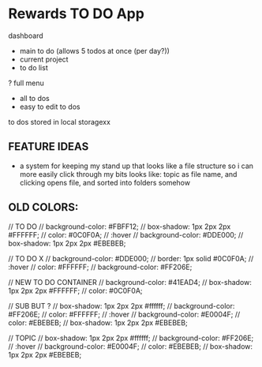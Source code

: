 # Rewards TO DO App

dashboard

- main to do (allows 5 todos at once (per day?))
- current project
- to do list

?
full menu

- all to dos
- easy to edit to dos

to dos stored in local storagexx

## FEATURE IDEAS
- a system for keeping my stand up that looks like a file structure so i can more easily click through my bits
looks like: topic as file name, and clicking opens file, and sorted into folders somehow


## OLD COLORS:
// TO DO
// background-color: #FBFF12;
// box-shadow: 1px 2px 2px #FFFFFF;
// color: #0C0F0A;
// :hover
// background-color: #DDE000;
// box-shadow: 1px 2px 2px #EBEBEB;

// TO DO X
// background-color: #DDE000;
// border: 1px solid #0C0F0A;
// :hover
// color: #FFFFFF;
// background-color: #FF206E;

// NEW TO DO CONTAINER
// background-color: #41EAD4;
// box-shadow: 1px 2px 2px #FFFFFF;
// color: #0C0F0A;

// SUB BUT ?
// box-shadow: 1px 2px 2px #ffffff;
// background-color: #FF206E;
// color: #FFFFFF;
// :hover
// background-color: #E0004F;
// color: #EBEBEB;
// box-shadow: 1px 2px 2px #EBEBEB;

// TOPIC
// box-shadow: 1px 2px 2px #ffffff;
// background-color: #FF206E;
// :hover
// background-color: #E0004F;
// color: #EBEBEB;
// box-shadow: 1px 2px 2px #EBEBEB;
